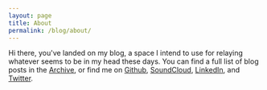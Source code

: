 ```yaml
---
layout: page
title: About
permalink: /blog/about/
---
```


Hi there, you've landed on my blog, a space I intend to use for relaying whatever seems to be in my head these days. You can find a full list of blog posts in the [Archive](/blog/archive), or find me on [Github](https://github.com/lucyyu24), [SoundCloud](https://soundcloud.com/lucy_yu), [LinkedIn](https://www.linkedin.com/in/lucyjyu), and [Twitter](https://twitter.com/_LucyYu). 